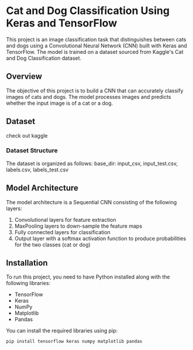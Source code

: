 # Cat and Dog Classification Using Keras and TensorFlow

This project is an image classification task that distinguishes between cats and dogs using a Convolutional Neural Network (CNN) built with Keras and TensorFlow. The model is trained on a dataset sourced from Kaggle's Cat and Dog Classification dataset.

## Overview

The objective of this project is to build a CNN that can accurately classify images of cats and dogs. The model processes images and predicts whether the input image is of a cat or a dog.

## Dataset

check out kaggle 

### Dataset Structure

The dataset is organized as follows: 
    base_dir: input_csv, input_test.csv, labels.csv, labels_test.csv

## Model Architecture

The model architecture is a Sequential CNN consisting of the following layers:

1. Convolutional layers for feature extraction
2. MaxPooling layers to down-sample the feature maps
3. Fully connected layers for classification
4. Output layer with a softmax activation function to produce probabilities for the two classes (cat or dog)

## Installation

To run this project, you need to have Python installed along with the following libraries:

- TensorFlow
- Keras
- NumPy
- Matplotlib
- Pandas

You can install the required libraries using pip:

```bash
pip install tensorflow keras numpy matplotlib pandas
